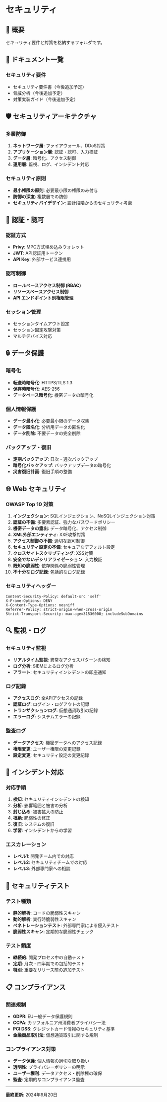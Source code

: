 # セキュリティ

## 🔐 概要

セキュリティ要件と対策を格納するフォルダです。

## 📄 ドキュメント一覧

### **セキュリティ要件**
- セキュリティ要件書（今後追加予定）
- 脅威分析（今後追加予定）
- 対策実装ガイド（今後追加予定）

## 🛡️ セキュリティアーキテクチャ

### **多層防御**
1. **ネットワーク層**: ファイアウォール、DDoS対策
2. **アプリケーション層**: 認証・認可、入力検証
3. **データ層**: 暗号化、アクセス制御
4. **運用層**: 監視、ログ、インシデント対応

### **セキュリティ原則**
- **最小権限の原則**: 必要最小限の権限のみ付与
- **防御の深度**: 複数層での防御
- **セキュリティバイデザイン**: 設計段階からのセキュリティ考慮

## 🔑 認証・認可

### **認証方式**
- **Privy**: MPC方式埋め込みウォレット
- **JWT**: API認証用トークン
- **API Key**: 外部サービス連携用

### **認可制御**
- **ロールベースアクセス制御 (RBAC)**
- **リソースベースアクセス制御**
- **API エンドポイント別権限管理**

### **セッション管理**
- セッションタイムアウト設定
- セッション固定攻撃対策
- マルチデバイス対応

## 🔒 データ保護

### **暗号化**
- **転送時暗号化**: HTTPS/TLS 1.3
- **保存時暗号化**: AES-256
- **データベース暗号化**: 機密データの暗号化

### **個人情報保護**
- **データ最小化**: 必要最小限のデータ収集
- **データ匿名化**: 分析用データの匿名化
- **データ削除**: 不要データの完全削除

### **バックアップ・復旧**
- **定期バックアップ**: 日次・週次バックアップ
- **暗号化バックアップ**: バックアップデータの暗号化
- **災害復旧計画**: 復旧手順の整備

## 🌐 Web セキュリティ

### **OWASP Top 10 対策**
1. **インジェクション**: SQLインジェクション、NoSQLインジェクション対策
2. **認証の不備**: 多要素認証、強力なパスワードポリシー
3. **機密データの露出**: データ暗号化、アクセス制御
4. **XML外部エンティティ**: XXE攻撃対策
5. **アクセス制御の不備**: 適切な認可制御
6. **セキュリティ設定の不備**: セキュアなデフォルト設定
7. **クロスサイトスクリプティング**: XSS対策
8. **安全でないデシリアライゼーション**: 入力検証
9. **既知の脆弱性**: 依存関係の脆弱性管理
10. **不十分なログ記録**: 包括的なログ記録

### **セキュリティヘッダー**
```http
Content-Security-Policy: default-src 'self'
X-Frame-Options: DENY
X-Content-Type-Options: nosniff
Referrer-Policy: strict-origin-when-cross-origin
Strict-Transport-Security: max-age=31536000; includeSubDomains
```

## 🔍 監視・ログ

### **セキュリティ監視**
- **リアルタイム監視**: 異常なアクセスパターンの検知
- **ログ分析**: SIEMによるログ分析
- **アラート**: セキュリティインシデントの即座通知

### **ログ記録**
- **アクセスログ**: 全APIアクセスの記録
- **認証ログ**: ログイン・ログアウトの記録
- **トランザクションログ**: 仮想通貨取引の記録
- **エラーログ**: システムエラーの記録

### **監査ログ**
- **データアクセス**: 機密データへのアクセス記録
- **権限変更**: ユーザー権限の変更記録
- **設定変更**: セキュリティ設定の変更記録

## 🚨 インシデント対応

### **対応手順**
1. **検知**: セキュリティインシデントの検知
2. **分析**: 影響範囲と被害の分析
3. **封じ込め**: 被害拡大の防止
4. **根絶**: 脆弱性の修正
5. **復旧**: システムの復旧
6. **学習**: インシデントからの学習

### **エスカレーション**
- **レベル1**: 開発チーム内での対応
- **レベル2**: セキュリティチームでの対応
- **レベル3**: 外部専門家への相談

## 🔧 セキュリティテスト

### **テスト種類**
- **静的解析**: コードの脆弱性スキャン
- **動的解析**: 実行時脆弱性スキャン
- **ペネトレーションテスト**: 外部専門家による侵入テスト
- **脆弱性スキャン**: 定期的な脆弱性チェック

### **テスト頻度**
- **継続的**: 開発プロセス中の自動テスト
- **定期**: 月次・四半期での包括的テスト
- **特別**: 重要なリリース前の追加テスト

## 📋 コンプライアンス

### **関連規制**
- **GDPR**: EU一般データ保護規則
- **CCPA**: カリフォルニア州消費者プライバシー法
- **PCI DSS**: クレジットカード情報のセキュリティ基準
- **金融商品取引法**: 仮想通貨取引に関する規制

### **コンプライアンス対策**
- **データ保護**: 個人情報の適切な取り扱い
- **透明性**: プライバシーポリシーの明示
- **ユーザー権利**: データアクセス・削除権の確保
- **監査**: 定期的なコンプライアンス監査

---

**最終更新**: 2024年9月20日
